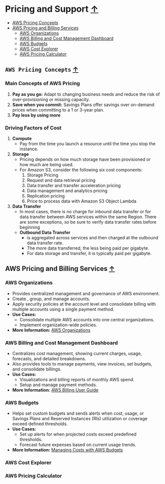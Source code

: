 # Pricing and Support [↑](AWS-Practitioner-Essentials-Notes.md)

- [AWS Pricing Concepts](#aws-pricing-concepts-)
- [AWS Pricing and Billing Services](#aws-pricing-and-billing-services-)
  - [AWS Organizations](#aws-organizations)
  - [AWS Billing and Cost Management Dashboard](#aws-billing-and-cost-management-dashboard)
  - [AWS Budgets](#aws-budgets)
  - [AWS Cost Explorer](#aws-cost-explorer)
  - [AWS Pricing Calculator](#aws-pricing-calculator)

## `AWS Pricing Concepts` [↑](#pricing-and-support-)

### Main Concepts of AWS Pricing
1. **Pay as you go:** Adapt to changing business needs and reduce the risk of over-provisioning or missing capacity.
2. **Save when you commit:** Savings Plans offer savings over on-demand prices when committing to a 1 or 3-year plan.
3. **Pay less by using more** 

### Driving Factors of Cost
1. **Compute**
   - Pay from the time you launch a resource until the time you stop the instance.
2. **Storage**
   - Pricing depends on how much storage have been provisioned or how much are being used.
   - For Amazon S3, consider the following six cost components:
     1. Storage Pricing
     2. Request and data retrieval pricing
     3. Data transfer and transfer acceleration pricing
     4. Data management and analytics pricing
     5. Replication pricing
     6. Price to process data with Amazon S3 Object Lambda
3. **Data Transfer**
   - In most cases, there is no charge for inbound data transfer or for data transfer between AWS services within the same Region. There are some exceptions, so be sure to verify data transfer rates before beginning
   - **Outbound Data Transfer**
     - is aggregated across services and then charged at the outbound data transfer rate.
     - The more data transferred, the less being paid per gigabyte.
     - For data storage and transfer, it is typically paid per gigabyte.


## AWS Pricing and Billing Services [↑](#pricing-and-support-)

### AWS Organizations
- Provides centralized management and governance of AWS environment.
- Create , group, and manage accounts.
- Apply security policies at the account level and consolidate billing with multiple accounts using a single payment method.
- **Use Cases:**
  - Consolidate multiple AWS accounts into one central organizations.
  - Implement organization-wide policies.
- **More Information:** [AWS Organizations](https://docs.aws.amazon.com/organizations/latest/userguide/orgs_introduction.html)

### AWS Billing and Cost Management Dashboard
- Centralizes cost management, showing current charges, usage, forecasts, and detailed breakdowns.
- Also provides tools to manage payments, view invoices, set budgets, and consolidate billings.
- **Use Cases:**
  - Visualizations and billing reports of monthly AWS spend.
  - Setup and manage payment methods.
- **More Information:** [AWS Billing User Guide](https://docs.aws.amazon.com/awsaccountbilling/latest/aboutv2/view-billing-dashboard.html)

### AWS Budgets
- Helps set custom budgets and sends alerts when cost, usage, or Savings Plans and Reserved Instances (RIs) 
utilization or coverage exceed defined thresholds.
- **Use Cases:**
  - Set up alerts for when projected costs exceed predefined thresholds. 
  - Forecast future expenses based on current usage trends.
- **More Information:** [Managing Costs with AWS Budgets](https://docs.aws.amazon.com/cost-management/latest/userguide/budgets-managing-costs.html)

### AWS Cost Explorer

### AWS Pricing Calculator





